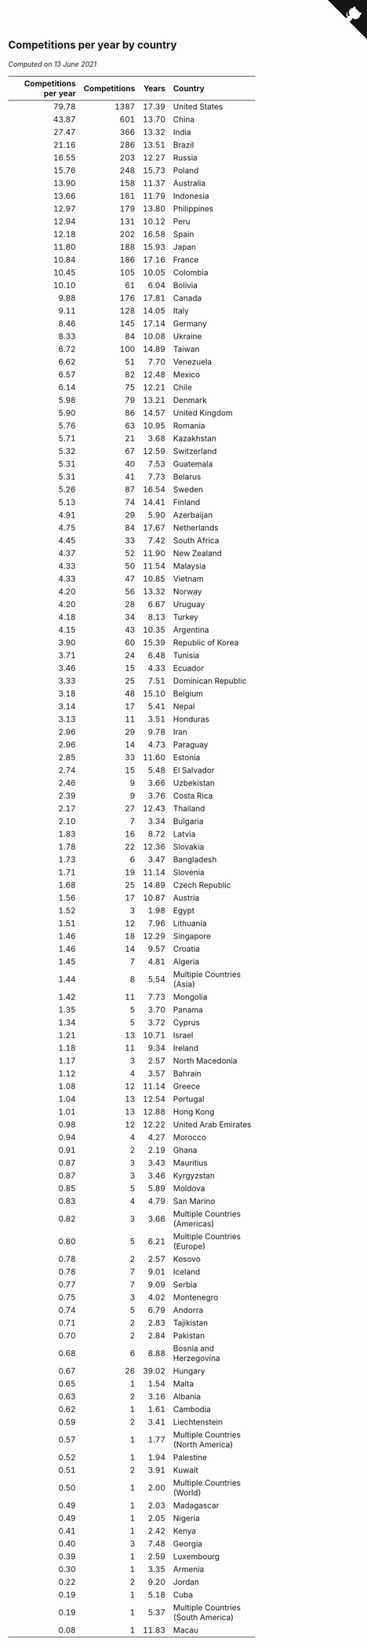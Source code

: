 ## Competitions per year by country

*Computed on 13 June 2021*

| Competitions per year | Competitions | Years | Country |
| ---: | ---: | ---: | :--- |
| 79.78 | 1387 | 17.39 | United States |
| 43.87 | 601 | 13.70 | China |
| 27.47 | 366 | 13.32 | India |
| 21.16 | 286 | 13.51 | Brazil |
| 16.55 | 203 | 12.27 | Russia |
| 15.76 | 248 | 15.73 | Poland |
| 13.90 | 158 | 11.37 | Australia |
| 13.66 | 161 | 11.79 | Indonesia |
| 12.97 | 179 | 13.80 | Philippines |
| 12.94 | 131 | 10.12 | Peru |
| 12.18 | 202 | 16.58 | Spain |
| 11.80 | 188 | 15.93 | Japan |
| 10.84 | 186 | 17.16 | France |
| 10.45 | 105 | 10.05 | Colombia |
| 10.10 | 61 | 6.04 | Bolivia |
| 9.88 | 176 | 17.81 | Canada |
| 9.11 | 128 | 14.05 | Italy |
| 8.46 | 145 | 17.14 | Germany |
| 8.33 | 84 | 10.08 | Ukraine |
| 6.72 | 100 | 14.89 | Taiwan |
| 6.62 | 51 | 7.70 | Venezuela |
| 6.57 | 82 | 12.48 | Mexico |
| 6.14 | 75 | 12.21 | Chile |
| 5.98 | 79 | 13.21 | Denmark |
| 5.90 | 86 | 14.57 | United Kingdom |
| 5.76 | 63 | 10.95 | Romania |
| 5.71 | 21 | 3.68 | Kazakhstan |
| 5.32 | 67 | 12.59 | Switzerland |
| 5.31 | 40 | 7.53 | Guatemala |
| 5.31 | 41 | 7.73 | Belarus |
| 5.26 | 87 | 16.54 | Sweden |
| 5.13 | 74 | 14.41 | Finland |
| 4.91 | 29 | 5.90 | Azerbaijan |
| 4.75 | 84 | 17.67 | Netherlands |
| 4.45 | 33 | 7.42 | South Africa |
| 4.37 | 52 | 11.90 | New Zealand |
| 4.33 | 50 | 11.54 | Malaysia |
| 4.33 | 47 | 10.85 | Vietnam |
| 4.20 | 56 | 13.32 | Norway |
| 4.20 | 28 | 6.67 | Uruguay |
| 4.18 | 34 | 8.13 | Turkey |
| 4.15 | 43 | 10.35 | Argentina |
| 3.90 | 60 | 15.39 | Republic of Korea |
| 3.71 | 24 | 6.48 | Tunisia |
| 3.46 | 15 | 4.33 | Ecuador |
| 3.33 | 25 | 7.51 | Dominican Republic |
| 3.18 | 48 | 15.10 | Belgium |
| 3.14 | 17 | 5.41 | Nepal |
| 3.13 | 11 | 3.51 | Honduras |
| 2.96 | 29 | 9.78 | Iran |
| 2.96 | 14 | 4.73 | Paraguay |
| 2.85 | 33 | 11.60 | Estonia |
| 2.74 | 15 | 5.48 | El Salvador |
| 2.46 | 9 | 3.66 | Uzbekistan |
| 2.39 | 9 | 3.76 | Costa Rica |
| 2.17 | 27 | 12.43 | Thailand |
| 2.10 | 7 | 3.34 | Bulgaria |
| 1.83 | 16 | 8.72 | Latvia |
| 1.78 | 22 | 12.36 | Slovakia |
| 1.73 | 6 | 3.47 | Bangladesh |
| 1.71 | 19 | 11.14 | Slovenia |
| 1.68 | 25 | 14.89 | Czech Republic |
| 1.56 | 17 | 10.87 | Austria |
| 1.52 | 3 | 1.98 | Egypt |
| 1.51 | 12 | 7.96 | Lithuania |
| 1.46 | 18 | 12.29 | Singapore |
| 1.46 | 14 | 9.57 | Croatia |
| 1.45 | 7 | 4.81 | Algeria |
| 1.44 | 8 | 5.54 | Multiple Countries (Asia) |
| 1.42 | 11 | 7.73 | Mongolia |
| 1.35 | 5 | 3.70 | Panama |
| 1.34 | 5 | 3.72 | Cyprus |
| 1.21 | 13 | 10.71 | Israel |
| 1.18 | 11 | 9.34 | Ireland |
| 1.17 | 3 | 2.57 | North Macedonia |
| 1.12 | 4 | 3.57 | Bahrain |
| 1.08 | 12 | 11.14 | Greece |
| 1.04 | 13 | 12.54 | Portugal |
| 1.01 | 13 | 12.88 | Hong Kong |
| 0.98 | 12 | 12.22 | United Arab Emirates |
| 0.94 | 4 | 4.27 | Morocco |
| 0.91 | 2 | 2.19 | Ghana |
| 0.87 | 3 | 3.43 | Mauritius |
| 0.87 | 3 | 3.46 | Kyrgyzstan |
| 0.85 | 5 | 5.89 | Moldova |
| 0.83 | 4 | 4.79 | San Marino |
| 0.82 | 3 | 3.66 | Multiple Countries (Americas) |
| 0.80 | 5 | 6.21 | Multiple Countries (Europe) |
| 0.78 | 2 | 2.57 | Kosovo |
| 0.78 | 7 | 9.01 | Iceland |
| 0.77 | 7 | 9.09 | Serbia |
| 0.75 | 3 | 4.02 | Montenegro |
| 0.74 | 5 | 6.79 | Andorra |
| 0.71 | 2 | 2.83 | Tajikistan |
| 0.70 | 2 | 2.84 | Pakistan |
| 0.68 | 6 | 8.88 | Bosnia and Herzegovina |
| 0.67 | 26 | 39.02 | Hungary |
| 0.65 | 1 | 1.54 | Malta |
| 0.63 | 2 | 3.16 | Albania |
| 0.62 | 1 | 1.61 | Cambodia |
| 0.59 | 2 | 3.41 | Liechtenstein |
| 0.57 | 1 | 1.77 | Multiple Countries (North America) |
| 0.52 | 1 | 1.94 | Palestine |
| 0.51 | 2 | 3.91 | Kuwait |
| 0.50 | 1 | 2.00 | Multiple Countries (World) |
| 0.49 | 1 | 2.03 | Madagascar |
| 0.49 | 1 | 2.05 | Nigeria |
| 0.41 | 1 | 2.42 | Kenya |
| 0.40 | 3 | 7.48 | Georgia |
| 0.39 | 1 | 2.59 | Luxembourg |
| 0.30 | 1 | 3.35 | Armenia |
| 0.22 | 2 | 9.20 | Jordan |
| 0.19 | 1 | 5.18 | Cuba |
| 0.19 | 1 | 5.37 | Multiple Countries (South America) |
| 0.08 | 1 | 11.83 | Macau |


<a href="https://github.com/jonatanklosko/wca_statistics" class="github-corner" aria-label="View source on Github"><svg width="80" height="80" viewBox="0 0 250 250" style="fill:#151513; color:#fff; position: absolute; top: 0; border: 0; right: 0;" aria-hidden="true"><path d="M0,0 L115,115 L130,115 L142,142 L250,250 L250,0 Z"></path><path d="M128.3,109.0 C113.8,99.7 119.0,89.6 119.0,89.6 C122.0,82.7 120.5,78.6 120.5,78.6 C119.2,72.0 123.4,76.3 123.4,76.3 C127.3,80.9 125.5,87.3 125.5,87.3 C122.9,97.6 130.6,101.9 134.4,103.2" fill="currentColor" style="transform-origin: 130px 106px;" class="octo-arm"></path><path d="M115.0,115.0 C114.9,115.1 118.7,116.5 119.8,115.4 L133.7,101.6 C136.9,99.2 139.9,98.4 142.2,98.6 C133.8,88.0 127.5,74.4 143.8,58.0 C148.5,53.4 154.0,51.2 159.7,51.0 C160.3,49.4 163.2,43.6 171.4,40.1 C171.4,40.1 176.1,42.5 178.8,56.2 C183.1,58.6 187.2,61.8 190.9,65.4 C194.5,69.0 197.7,73.2 200.1,77.6 C213.8,80.2 216.3,84.9 216.3,84.9 C212.7,93.1 206.9,96.0 205.4,96.6 C205.1,102.4 203.0,107.8 198.3,112.5 C181.9,128.9 168.3,122.5 157.7,114.1 C157.9,116.9 156.7,120.9 152.7,124.9 L141.0,136.5 C139.8,137.7 141.6,141.9 141.8,141.8 Z" fill="currentColor" class="octo-body"></path></svg></a><style>.github-corner:hover .octo-arm{animation:octocat-wave 560ms ease-in-out}@keyframes octocat-wave{0%,100%{transform:rotate(0)}20%,60%{transform:rotate(-25deg)}40%,80%{transform:rotate(10deg)}}@media (max-width:500px){.github-corner:hover .octo-arm{animation:none}.github-corner .octo-arm{animation:octocat-wave 560ms ease-in-out}}</style>
